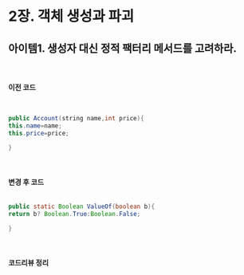 # 2장. 객체 생성과 파괴

## 아이템1. 생성자 대신 정적 팩터리 메서드를 고려하라.
<br>

#### 이전 코드
```java


public Account(string name,int price){
this.name=name;
this.price=price;

}
```
<br>

#### 변경 후 코드
```java

public static Boolean ValueOf(boolean b){
return b? Boolean.True:Boolean.False;

}
```
<br>

#### 코드리뷰 정리
